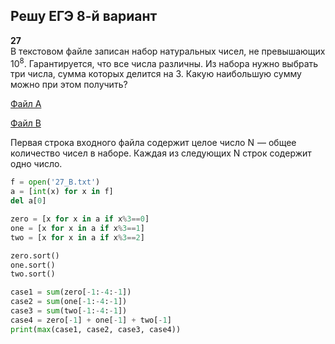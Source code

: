 ## Решу ЕГЭ 8-й вариант

**27**  
В текстовом файле записан набор натуральных чисел, не превышающих 10<sup>8</sup>. Гарантируется, что все числа различны. Из набора нужно выбрать три числа, сумма которых делится на 3. Какую наибольшую сумму можно при этом получить?

<a href="/reshuege/8/27_A.txt" download>Файл A</a>

<a href="/reshuege/8/27_B.txt" download>Файл B</a>

Первая строка входного файла содержит целое число N  — общее количество чисел в наборе. Каждая из следующих N строк содержит одно число.

```python
f = open('27_B.txt')
a = [int(x) for x in f]
del a[0]

zero = [x for x in a if x%3==0]
one = [x for x in a if x%3==1]
two = [x for x in a if x%3==2]

zero.sort()
one.sort()
two.sort()

case1 = sum(zero[-1:-4:-1])
case2 = sum(one[-1:-4:-1])
case3 = sum(two[-1:-4:-1])
case4 = zero[-1] + one[-1] + two[-1]
print(max(case1, case2, case3, case4))
```
